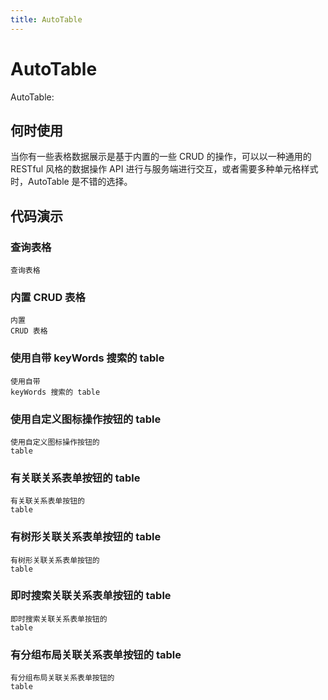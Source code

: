 ```yaml
---
title: AutoTable
---
```


# AutoTable

AutoTable:

## 何时使用

当你有一些表格数据展示是基于内置的一些 CRUD 的操作，可以以一种通用的 RESTful 风格的数据操作 API 进行与服务端进行交互，或者需要多种单元格样式时，AutoTable 是不错的选择。

## 代码演示

### 查询表格

<code src="./demos/single.tsx" background="#f5f5f5" height="610px" description="查询表格">查询表格</code>

### 内置 CRUD 表格

<code src="./demos/builtin.tsx" background="#f5f5f5" height="610px" description="内置CRUD表格示例通过配置table的descriptor，自动生成新增、查询、编辑、删除按钮及响应的操作">内置 CRUD 表格</code>

### 使用自带 keyWords 搜索的 table

<code src="./demos/search.tsx" background="#f5f5f5" height="319px" description="使用自带 keyWords 搜索的 table">使用自带 keyWords 搜索的 table</code>

### 使用自定义图标操作按钮的 table

<code src="./demos/customactionicon.tsx" background="#f5f5f5" height="319px" description="使用自定义图标操作按钮的 table">使用自定义图标操作按钮的 table</code>

### 有关联关系表单按钮的 table

<code src="./demos/relationform.tsx" background="#f5f5f5" height="319px" description="有关联关系表单按钮的 table">有关联关系表单按钮的 table</code>

### 有树形关联关系表单按钮的 table

<code src="./demos/relationtreeform.tsx" background="#f5f5f5" height="319px" description="有树形关联关系表单按钮的 table">有树形关联关系表单按钮的 table</code>

### 即时搜索关联关系表单按钮的 table

<code src="./demos/relationsearchform.tsx" background="#f5f5f5" height="319px" description="即时搜索关联关系表单按钮的 table">即时搜索关联关系表单按钮的 table</code>

### 有分组布局关联关系表单按钮的 table

<code src="./demos/relationgroupform.tsx" background="#f5f5f5" height="319px" description="有分组布局关联关系表单按钮的 table">有分组布局关联关系表单按钮的 table</code>
